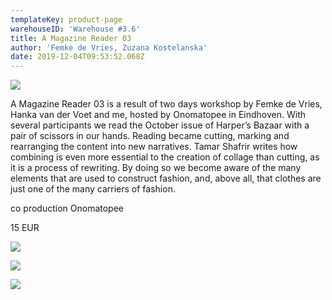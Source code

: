 ```yaml
---
templateKey: product-page
warehouseID: 'Warehouse #3.6'
title: A Magazine Reader 03
author: 'Femke de Vries, Zuzana Kostelanska'
date: 2019-12-04T09:53:52.068Z
---
```

![](/img/1.jpg)

A Magazine Reader 03 is a result of two days workshop by Femke de Vries, Hanka van der Voet and me, hosted by Onomatopee in Eindhoven. With several participants we read the October issue of Harper’s Bazaar with a pair of scissors in our hands. Reading became cutting, marking and rearranging the content into new narratives. Tamar Shafrir writes how combining is even more essential to the creation of collage than cutting, as it is a process of rewriting. By doing so we become aware of the many elements that are used to construct fashion, and, above all, that clothes are just one of the many carriers of fashion.



co production Onomatopee

15 EUR

![](/img/a-magazine-reader-03-by-marco-dalle-fratte.jpg)





![](/img/a-magazine-reader-03-by-femke-de-vries-02.jpg)



![](/img/a-magazine-reader-03-by-seok-park.jpg)
